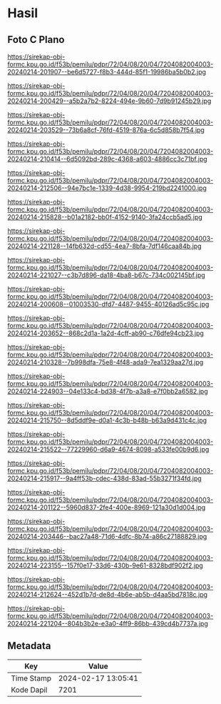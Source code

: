 # Hasil

## Foto C Plano

https://sirekap-obj-formc.kpu.go.id/f53b/pemilu/pdpr/72/04/08/20/04/7204082004003-20240214-201907--be6d5727-f8b3-444d-85f1-19986ba5b0b2.jpg

https://sirekap-obj-formc.kpu.go.id/f53b/pemilu/pdpr/72/04/08/20/04/7204082004003-20240214-200429--a5b2a7b2-8224-494e-9b60-7d9b91245b29.jpg

https://sirekap-obj-formc.kpu.go.id/f53b/pemilu/pdpr/72/04/08/20/04/7204082004003-20240214-203529--73b6a8cf-76fd-4519-876a-6c5d858b7f54.jpg

https://sirekap-obj-formc.kpu.go.id/f53b/pemilu/pdpr/72/04/08/20/04/7204082004003-20240214-210414--6d5092bd-289c-4368-a603-4886cc3c71bf.jpg

https://sirekap-obj-formc.kpu.go.id/f53b/pemilu/pdpr/72/04/08/20/04/7204082004003-20240214-212506--94e7bc1e-1339-4d38-9954-219bd2241000.jpg

https://sirekap-obj-formc.kpu.go.id/f53b/pemilu/pdpr/72/04/08/20/04/7204082004003-20240214-215828--b01a2182-bb0f-4152-9140-3fa24ccb5ad5.jpg

https://sirekap-obj-formc.kpu.go.id/f53b/pemilu/pdpr/72/04/08/20/04/7204082004003-20240214-221128--14fb632d-cd55-4ea7-8bfa-7df146caa84b.jpg

https://sirekap-obj-formc.kpu.go.id/f53b/pemilu/pdpr/72/04/08/20/04/7204082004003-20240214-221027--c3b7d896-da18-4ba8-b67c-734c002145bf.jpg

https://sirekap-obj-formc.kpu.go.id/f53b/pemilu/pdpr/72/04/08/20/04/7204082004003-20240214-200608--01003530-dfd7-4487-9455-40126ad5c95c.jpg

https://sirekap-obj-formc.kpu.go.id/f53b/pemilu/pdpr/72/04/08/20/04/7204082004003-20240214-203652--868c2d1a-1a2d-4cff-ab90-c76dfe94cb23.jpg

https://sirekap-obj-formc.kpu.go.id/f53b/pemilu/pdpr/72/04/08/20/04/7204082004003-20240214-210328--7b998dfa-75e8-4f48-ada9-7ea1329aa27d.jpg

https://sirekap-obj-formc.kpu.go.id/f53b/pemilu/pdpr/72/04/08/20/04/7204082004003-20240214-224903--04e133c4-bd38-4f7b-a3a8-e7f0bb2a6582.jpg

https://sirekap-obj-formc.kpu.go.id/f53b/pemilu/pdpr/72/04/08/20/04/7204082004003-20240214-215750--8d5ddf9e-d0a1-4c3b-b48b-b63a9d431c4c.jpg

https://sirekap-obj-formc.kpu.go.id/f53b/pemilu/pdpr/72/04/08/20/04/7204082004003-20240214-215522--77229960-d6a9-4674-8098-a533fe00b9d6.jpg

https://sirekap-obj-formc.kpu.go.id/f53b/pemilu/pdpr/72/04/08/20/04/7204082004003-20240214-215917--9a4ff53b-cdec-438d-83ad-55b3271f34fd.jpg

https://sirekap-obj-formc.kpu.go.id/f53b/pemilu/pdpr/72/04/08/20/04/7204082004003-20240214-201122--5960d837-2fe4-400e-8969-121a30d1d004.jpg

https://sirekap-obj-formc.kpu.go.id/f53b/pemilu/pdpr/72/04/08/20/04/7204082004003-20240214-203446--bac27a48-71d6-4dfc-8b74-a86c27188829.jpg

https://sirekap-obj-formc.kpu.go.id/f53b/pemilu/pdpr/72/04/08/20/04/7204082004003-20240214-223155--157f0e17-33d6-430b-9e61-8328bdf902f2.jpg

https://sirekap-obj-formc.kpu.go.id/f53b/pemilu/pdpr/72/04/08/20/04/7204082004003-20240214-212624--452d1b7d-de8d-4b6e-ab5b-d4aa5bd7818c.jpg

https://sirekap-obj-formc.kpu.go.id/f53b/pemilu/pdpr/72/04/08/20/04/7204082004003-20240214-221204--804b3b2e-e3a0-4ff9-86bb-439cd4b7737a.jpg


## Metadata

| Key        | Value               |
| ---------- | ------------------- |
| Time Stamp | 2024-02-17 13:05:41 |
| Kode Dapil | 7201                |



